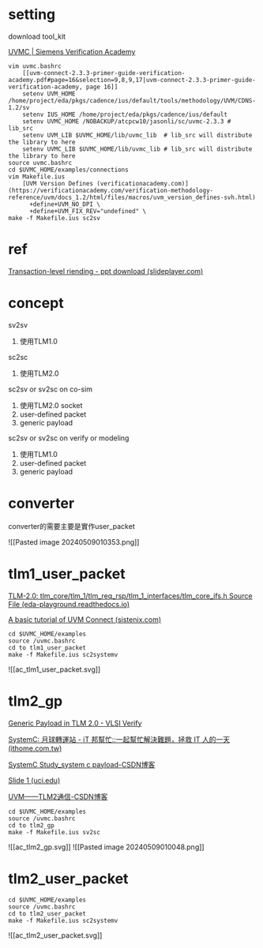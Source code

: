 # setting
download tool_kit

[UVMC | Siemens Verification Academy](https://verificationacademy.com/topics/uvm-universal-verification-methodology/uvmc/)
```
vim uvmc.bashrc
	[[uvm-connect-2.3.3-primer-guide-verification-academy.pdf#page=16&selection=9,8,9,17|uvm-connect-2.3.3-primer-guide-verification-academy, page 16]]
	setenv UVM_HOME /home/project/eda/pkgs/cadence/ius/default/tools/methodology/UVM/CDNS-1.2/sv
	setenv IUS_HOME /home/project/eda/pkgs/cadence/ius/default
	setenv UVMC_HOME /NOBACKUP/atcpcw10/jasonli/sc/uvmc-2.3.3 # lib_src
	setenv UVM_LIB $UVMC_HOME/lib/uvmc_lib  # lib_src will distribute the library to here
	setenv UVMC_LIB $UVMC_HOME/lib/uvmc_lib # lib_src will distribute the library to here
source uvmc.bashrc
cd $UVMC_HOME/examples/connections
vim Makefile.ius
	[UVM Version Defines (verificationacademy.com)](https://verificationacademy.com/verification-methodology-reference/uvm/docs_1.2/html/files/macros/uvm_version_defines-svh.html)
	  +define+UVM_NO_DPI \
	  +define+UVM_FIX_REV="undefined" \
make -f Makefile.ius sc2sv
```
# ref
[Transaction-level riending - ppt download (slideplayer.com)](https://slideplayer.com/slide/12988254/)
# concept
sv2sv
1. 使用TLM1.0
	
sc2sc
1. 使用TLM2.0
	
sc2sv or sv2sc on co-sim
1. 使用TLM2.0 socket
2. user-defined packet
3. generic payload

sc2sv or sv2sc on verify or modeling
1. 使用TLM1.0 
2. user-defined packet
3. generic payload
# converter

converter的需要主要是實作user_packet

![[Pasted image 20240509010353.png]]
# tlm1_user_packet
[TLM-2.0: tlm_core/tlm_1/tlm_req_rsp/tlm_1_interfaces/tlm_core_ifs.h Source File (eda-playground.readthedocs.io)](https://eda-playground.readthedocs.io/en/latest/_static/systemc-2.3.1/tlm/a00104_source.html)

[A basic tutorial of UVM Connect (sistenix.com)](https://sistenix.com/basic_uvmc.html)

```
cd $UVMC_HOME/examples
source /uvmc.bashrc
cd to tlm1_user_packet
make -f Makefile.ius sc2systemv
```
![[ac_tlm1_user_packet.svg]]
# tlm2_gp
[Generic Payload in TLM 2.0 - VLSI Verify](https://vlsiverify.com/uvm/tlm/generic-payload-in-tlm-2-0/)

[SystemC: 月球轉運站 - iT 邦幫忙::一起幫忙解決難題，拯救 IT 人的一天 (ithome.com.tw)](https://ithelp.ithome.com.tw/articles/10266996)

[SystemC Study_system c payload-CSDN博客](https://blog.csdn.net/ocarvb/article/details/111227196)

[Slide 1 (uci.edu)](https://newport.eecs.uci.edu/~doemer/w19_eecs222/Lecture19_SystemC_Part3.pdf)

[UVM——TLM2通信-CSDN博客](https://blog.csdn.net/weixin_42482170/article/details/123574743)
```
cd $UVMC_HOME/examples
source /uvmc.bashrc
cd to tlm2_gp
make -f Makefile.ius sv2sc
```
![[ac_tlm2_gp.svg]]
![[Pasted image 20240509010048.png]]
# tlm2_user_packet
```
cd $UVMC_HOME/examples
source /uvmc.bashrc
cd to tlm2_user_packet
make -f Makefile.ius sc2systemv
```
![[ac_tlm2_user_packet.svg]]